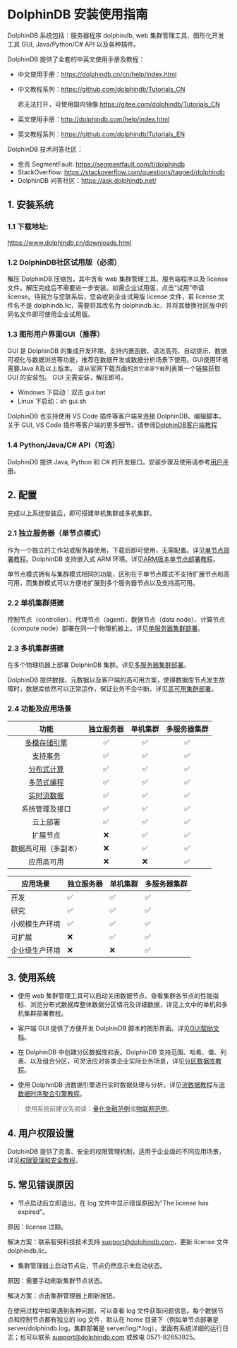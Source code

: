 # DolphinDB 安装使用指南

DolphinDB 系统包括：服务器程序 dolphindb, web 集群管理工具、图形化开发工具 GUI, Java/Python/C# API 以及各种插件。

DolphinDB 提供了全套的中英文使用手册及教程：
- 中文使用手册：https://dolphindb.cn/cn/help/index.html 
- 中文教程系列：https://github.com/dolphindb/Tutorials_CN 

    若无法打开，可使用国内镜像:https://gitee.com/dolphindb/Tutorials_CN 
- 英文使用手册：http://dolphindb.com/help/index.html
- 英文教程系列：https://github.com/dolphindb/Tutorials_EN

DolphinDB 技术问答社区：
- 思否 SegmentFault: https://segmentfault.com/t/dolphindb
- StackOverflow: https://stackoverflow.com/questions/tagged/dolphindb
- DolphinDB 问答社区：https://ask.dolphindb.net/

## 1. 安装系统

### 1.1 下载地址: 

https://www.dolphindb.cn/downloads.html

### 1.2 DolphinDB社区试用版（必须）

解压 DolphinDB 压缩包，其中含有 web 集群管理工具、服务端程序以及 license 文件。解压完成后不需要进一步安装。如需企业试用版，点击“试用”申请 license。待我方与您联系后，您会收到企业试用版 license 文件，若 license 文件名不是 dolphindb.lic，需要将其改名为 dolphindb.lic，并将其替换社区版中的同名文件即可使用企业试用版。

### 1.3 图形用户界面GUI（推荐）

GUI 是 DolphinDB 的集成开发环境。支持内置函数、语法高亮、自动提示、数据可视化与数据浏览等功能，推荐在数据开发或数据分析场景下使用。GUI使用环境需要Java 8及以上版本。
请从官网下载页面的`其它资源下载`列表第一个链接获取 GUI 的安装包。 GUI 无需安装，解压即可。
* Windows 下启动：双击 gui.bat
* Linux 下启动：sh gui.sh

DolphinDB 也支持使用 VS Code 插件等客户端来连接 DolphinDB、编辑脚本。关于 GUI, VS Code 插件等客户端的更多细节，请参阅[DolphinDB客户端教程](./client_tool_tutorial.md)

### 1.4 Python/Java/C# API（可选）

DolphinDB 提供 Java, Python 和 C# 的开发接口。安装步骤及使用请参考[用户手册](https://www.dolphindb.cn/cn/help/ProgrammingAPIs/ProgrammingAPIs.html)。

## 2. 配置

完成以上系统安装后，即可搭建单机集群或多机集群。

### 2.1 独立服务器（单节点模式）

作为一个独立的工作站或服务器使用，下载后即可使用，无需配置。详见[单节点部署教程](./standalone_server.md)。DolphinDB 支持嵌入式 ARM 环境。详见[ARM版本单节点部署教程](./ARM_standalone_deploy.md)。

单节点模式拥有与集群模式相同的功能，区别在于单节点模式不支持扩展节点和高可用，而集群模式可以方便地扩展到多个服务器节点以及支持高可用。

### 2.2 单机集群搭建

控制节点（controller）、代理节点（agent)、数据节点（data node）、计算节点（compute node）部署在同一个物理机器上。详见[单服务器集群部署](./single_machine_cluster_deploy.md)。

### 2.3 多机集群搭建

在多个物理机器上部署 DolphinDB 集群。详见[多服务器集群部署](./multi_machine_cluster_deployment.md)。

DolphinDB 提供数据、元数据以及客户端的高可用方案，使得数据库节点发生故障时，数据库依然可以正常运作，保证业务不会中断。详见[高可用集群部署](./ha_cluster_deployment.md)。

### 2.4 功能及应用场景

| **功能**                                       | **独立服务器** | **单机集群** | **多服务器集群** |
| :----------------------------------------: | :---------: | :--------: | :----------: |
| [多模存储引擎](https://www.dolphindb.cn/cn/help/200/DatabaseandDistributedComputing/Database/DataModel.html) |:white_check_mark:  | :white_check_mark:|:white_check_mark:  |
| [支持事务](https://www.dolphindb.cn/cn/help/200/DatabaseandDistributedComputing/Database/Transaction.html) | :white_check_mark: | :white_check_mark: |:white_check_mark:  |
| [分布式计算](https://gitee.com/dolphindb/Tutorials_CN/blob/master/general_computing.md) | :white_check_mark: | :white_check_mark:|:white_check_mark:  |
| [多范式编程](https://gitee.com/dolphindb/Tutorials_CN/blob/master/hybrid_programming_paradigms.md) | :white_check_mark: | :white_check_mark: |:white_check_mark:  |
| [实时流数据](https://gitee.com/dolphindb/Tutorials_CN/blob/master/streaming_tutorial.md) | :white_check_mark: | :white_check_mark: | :white_check_mark: |
| 系统管理及接口                                  | :white_check_mark: | :white_check_mark: | :white_check_mark: |
| 云上部署                                     | :white_check_mark:         | :white_check_mark: | :white_check_mark: |
| 扩展节点                                     | :x:         | :white_check_mark: | :white_check_mark:  |
| 数据高可用（多副本）                               | :x:         | :white_check_mark: | :white_check_mark: |
| 应用高可用                                    | :x:         | :x:        | :white_check_mark: |

| **应用场景**    | **独立服务器** | **单机集群** | **多服务器集群** |
| ------- | --------- | -------- | ---------- |
| 开发      | :white_check_mark:         | :white_check_mark:        | :white_check_mark:          |
| 研究      | :white_check_mark:         | :white_check_mark:        | :white_check_mark:          |
| 小规模生产环境 | :white_check_mark:         | :white_check_mark:        | :white_check_mark:          |
| 可扩展     | :x:         | :white_check_mark:        | :white_check_mark:          |
| 企业级生产环境 | :x:         | :x:        | :white_check_mark:          |

## 3. 使用系统

- 使用 web 集群管理工具可以启动关闭数据节点、查看集群各节点的性能指标、浏览分布式数据库整体数据分区情况及详细数据，详见上文中的单机和多机集群部署教程。

- 客户端 GUI 提供了方便开发 DolphinDB 脚本的图形界面。详见[GUI帮助文档](https://www.dolphindb.cn/cn/gui/)。

- 在 DolphinDB 中创建分区数据库和表。DolphinDB 支持范围、哈希、值、列表、以及组合分区，可灵活应对各类企业实际业务场景，详见[分区数据库教程](./database.md)。

- 使用 DolphinDB 流数据引擎进行实时数据处理与分析。详见[流数据教程](streaming_tutorial.md)与[流数据时序聚合引擎教程](./stream_aggregator.md)。

> 使用系统前建议先阅读：[量化金融范例](./quant_finance_examples.md)或[物联网范例](./iot_examples.md)。

## 4. 用户权限设置

DolphinDB 提供了完善、安全的权限管理机制，适用于企业级的不同应用场景，详见[权限管理和安全教程](./ACL_and_Security.md)。

## 5. 常见错误原因

- 节点启动后立即退出，在 log 文件中显示错误原因为"The license has expired"。

原因：license 过期。

解决方案：联系智臾科技技术支持 support@dolphindb.com，更新 license 文件 dolphindb.lic。

- 集群管理器上启动节点后，节点仍然显示未启动状态。

原因：需要手动刷新集群节点状态。

解决方案：点击集群管理器上刷新按钮。

在使用过程中如果遇到各种问题，可以查看 log 文件获取问题信息。每个数据节点和控制节点都有独立的 log 文件，默认在 home 目录下（例如单节点部署是 server/dolphindb.log，集群部署是 server/log/*.log），里面有系统详细的运行日志；也可以联系 support@dolphindb.com 或致电 0571-82853925。